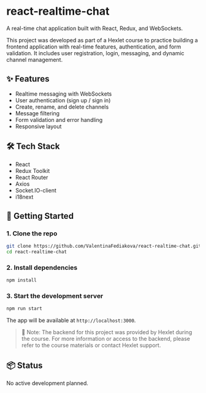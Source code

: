 # react-realtime-chat

A real-time chat application built with React, Redux, and WebSockets.

This project was developed as part of a Hexlet course to practice building a frontend application with real-time features, authentication, and form validation. It includes user registration, login, messaging, and dynamic channel management.

## ✨ Features

- Realtime messaging with WebSockets
- User authentication (sign up / sign in)
- Create, rename, and delete channels
- Message filtering
- Form validation and error handling
- Responsive layout

## 🛠️ Tech Stack

- React
- Redux Toolkit
- React Router
- Axios
- Socket.IO-client
- i18next

## 🚀 Getting Started

### 1. Clone the repo

```bash
git clone https://github.com/ValentinaFediakova/react-realtime-chat.git
cd react-realtime-chat
```

### 2. Install dependencies

```bash
npm install
```

### 3. Start the development server

```bash
npm run start
```

The app will be available at `http://localhost:3000`.

> 🔐 Note: The backend for this project was provided by Hexlet during the course. For more information or access to the backend, please refer to the course materials or contact Hexlet support.

## 📦 Status

No active development planned.
